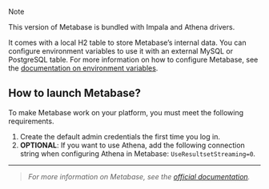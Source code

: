 > [!NOTE] 
> This version of Metabase is bundled with Impala and Athena drivers.
> 
> It comes with a local H2 table to store Metabase’s internal data. You can configure environment variables to use it with an external MySQL or PostgreSQL table. For more information on how to configure Metabase, see the <a href="https://www.metabase.com/docs/latest/configuring-metabase/environment-variables" target="_blank">documentation on environment variables</a>.

## How to launch Metabase?

To make Metabase work on your platform, you must meet the following requirements.

1. Create the default admin credentials the first time you log in.
2. **OPTIONAL**: If you want to use Athena, add the following connection string when configuring Athena in Metabase: `UseResultsetStreaming=0`.

***
> _For more information on Metabase, see the <a href="https://www.metabase.com/docs/latest/" target="_blank">official documentation</a>._

<!-- ## How to build the image in local?

### Using Docker Commands

To build the image in local with Docker commands, follow the steps below.

1. Navigate to the `metabase-x.y` folder corresponding to your version, `technologies/app/metabase/<version>`. Use the `cd` command.
2. Run the following command lines:
    ```
    docker build --build-arg METABASE_VERSION=<version> -t saagie/metabase:<version> .
    docker push saagie/metabase:<version>
    ```
    Where `<version>` must be replaced with the version number. -->